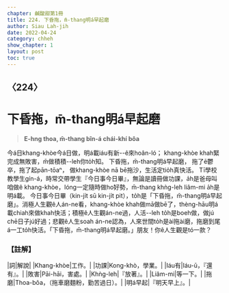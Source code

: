 ```yaml
---
chapter: 鹹酸甜第1冊
title: 224. 下昏拖，m̄-thang明á早起磨
author: Siau Lah-jih
date: 2022-04-24
category: chheh
show_chapter: 1
layout: post
toc: true
---
```

  
## 〈224〉
# 下昏拖，m̄-thang明á早起磨
>**E-hng thoa, m̄-thang bîn-á chái-khí bôa**
 
今á日khang-khòe今á日做，明á載iáu有新--ê來hoân-ló；
khang-khòe khah緊完成無敗害，m̄做積積--leh你to̍h知。
下昏拖，m̄-thang明á早起磨，
拖了ē鬱卒，拖了起pān-tōaⁿ，
做khang-khòe nā bē拖沙，生活定tio̍h真快活。
Tī學校教學生gín-á，時常交帶學生『今日事今日畢』，無論是讀冊做功課，a̍h是爸母叫咱做ê khang-khòe，lóng一定隨時做ho͘好勢，m̄-thang khǹg-leh liâm-mi a̍h是明á載。
今日事今日畢（kin-ji̍t sū kin-ji̍t pit），to̍h是「下昏拖，m̄-thang明á早起磨」。消極人生觀ê人án-ne看，khang-khòe khah做mā做bē了，thèng-hāu明á載chiah來做khah快活；積極ê人生觀án-ne過，人活--leh to̍h是boeh做，做jú chē日子jú好過；悲觀ê人生soah án-ne認為，人來世間to̍h是ài拖ài磨，拖磨到尾á一工to̍h快活。「下昏拖，m̄-thang明á早起磨。」朋友！你ê人生觀是tó一款？

### 【註解】

|詞|解說|
|Khang-khòe|工作。|
|功課|Kong-khò，學業。|
|Iáu有|Iáu-ū，『還有』。|
|敗害|Pāi-hāi，害處。|
|Khǹg-leh|『放著』。|
|Liâm-mi|等一下。|
|拖磨|Thoa-bôa，（拖車磨麵粉，勤苦過日）。|
|明á早起|『明天早上』。|
